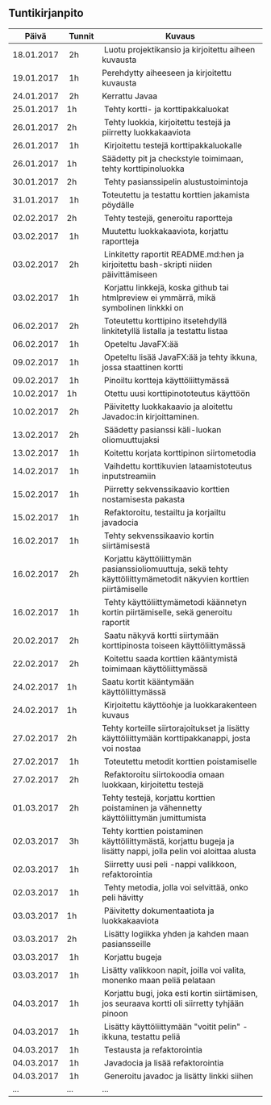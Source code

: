 ## Tuntikirjanpito
Päivä | Tunnit | Kuvaus
----- | ------ | -------
18.01.2017 | 2h | Luotu projektikansio ja kirjoitettu aiheen kuvausta
19.01.2017 | 1h | Perehdytty aiheeseen ja kirjoitettu kuvausta
24.01.2017 | 2h | Kerrattu Javaa
25.01.2017 | 1h | Tehty kortti- ja korttipakkaluokat
26.01.2017 | 2h | Tehty luokkia, kirjoitettu testejä ja piirretty luokkakaaviota
26.01.2017 | 1h | Kirjoitettu testejä korttipakkaluokalle
26.01.2017 | 1h | Säädetty pit ja checkstyle toimimaan, tehty korttipinoluokka
30.01.2017 | 2h | Tehty pasianssipelin alustustoimintoja
31.01.2017 | 1h | Toteutettu ja testattu korttien jakamista pöydälle
02.02.2017 | 2h | Tehty testejä, generoitu raportteja
03.02.2017 | 1h | Muutettu luokkakaaviota, korjattu raportteja
03.02.2017 | 2h | Linkitetty raportit README.md:hen ja kirjoitettu bash-skripti niiden päivittämiseen
03.02.2017 | 1h | Korjattu linkkejä, koska github tai htmlpreview ei ymmärrä, mikä symbolinen linkkki on
06.02.2017 | 2h | Toteutettu korttipino itsetehdyllä linkitetyllä listalla ja testattu listaa
06.02.2017 | 1h | Opeteltu JavaFX:ää
09.02.2017 | 1h | Opeteltu lisää JavaFX:ää ja tehty ikkuna, jossa staattinen kortti
09.02.2017 | 1h | Pinoiltu kortteja käyttöliittymässä
10.02.2017 | 1h | Otettu uusi korttipinototeutus käyttöön
10.02.2017 | 2h | Päivitetty luokkakaavio ja aloitettu Javadoc:in kirjoittaminen.
13.02.2017 | 2h | Säädetty pasianssi käli-luokan oliomuuttujaksi
13.02.2017 | 1h | Koitettu korjata korttipinon siirtometodia
14.02.2017 | 1h | Vaihdettu korttikuvien lataamistoteutus inputstreamiin
15.02.2017 | 1h | Piirretty sekvenssikaavio korttien nostamisesta pakasta
15.02.2017 | 1h | Refaktoroitu, testailtu ja korjailtu javadocia
16.02.2017 | 1h | Tehty sekvenssikaavio kortin siirtämisestä
16.02.2017 | 2h | Korjattu käyttöliittymän pasianssioliomuuttuja, sekä tehty käyttöliittymämetodit näkyvien korttien piirtämiselle
16.02.2017 | 1h | Tehty käyttöliittymämetodi käännetyn kortin piirtämiselle, sekä generoitu raportit
20.02.2017 | 2h | Saatu näkyvä kortti siirtymään korttipinosta toiseen käyttöliittymässä
22.02.2017 | 2h | Koitettu saada korttien kääntymistä toimimaan käyttöliittymässä
24.02.2017 | 1h | Saatu kortit kääntymään käyttöliittymässä
24.02.2017 | 1h | Kirjoitettu käyttöohje ja luokkarakenteen kuvaus
27.02.2017 | 2h | Tehty korteille siirtorajoitukset ja lisätty käyttöliittymään korttipakkanappi, josta voi nostaa
27.02.2017 | 1h | Toteutettu metodit korttien poistamiselle
27.02.2017 | 2h | Refaktoroitu siirtokoodia omaan luokkaan, kirjoitettu testejä
01.03.2017 | 2h | Tehty testejä, korjattu korttien poistaminen ja vähennetty käyttöliittymän jumittumista
02.03.2017 | 3h | Tehty korttien poistaminen käyttöliittymästä, korjattu bugeja ja lisätty nappi, jolla pelin voi aloittaa alusta
02.03.2017 | 1h | Siirretty uusi peli -nappi valikkoon, refaktorointia
02.03.2017 | 1h | Tehty metodia, jolla voi selvittää, onko peli hävitty
03.03.2017 | 1h | Päivitetty dokumentaatiota ja luokkakaaviota
03.03.2017 | 2h | Lisätty logiikka yhden ja kahden maan pasiansseille
03.03.2017 | 1h | Korjattu bugeja
03.03.2017 | 1h | Lisätty valikkoon napit, joilla voi valita, monenko maan peliä pelataan
04.03.2017 | 1h | Korjattu bugi, joka esti kortin siirtämisen, jos seuraava kortti oli siirretty tyhjään pinoon
04.03.2017 | 1h | Lisätty käyttöliittymään "voitit pelin" -ikkuna, testattu peliä
04.03.2017 | 1h | Testausta ja refaktorointia
04.03.2017 | 1h | Javadocia ja lisää refaktorointia
04.03.2017 | 1h | Generoitu javadoc ja lisätty linkki siihen
... | ... | ...
